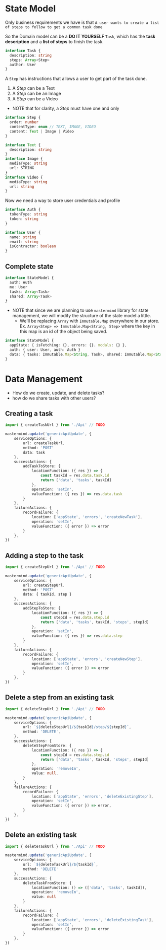 # State Model

Only business requirements we have is that `A user wants to create a list of steps to follow to get a common task done`

So the Domain model can be a **DO IT YOURSELF** `Task`, which has the **task description** and a **list of steps** to finish the task.

```typescript
interface Task {
  description: string
  steps: Array<Step>
  author: User
}
```

A `Step` has instructions that allows a user to get part of the task done.
1. A *Step* can be a Text
2. A *Step* can be an Image
3. A *Step* can be a Video

* NOTE that for clarity, a *Step* must have one and only 

```typescript
interface Step {
  order: number
  contentType: enum // TEXT, IMAGE, VIDEO
  content: Text | Image | Video 
}
```

```typescript
interface Text {
  description: string
}
interface Image {
  mediaType: string
  url: STRING
}
interface Video {
  mediaType: string
  url: string
}
```

Now we need a way to store user credentials and profile
```typescript
interface Auth {
  tokenType: string
  token: string
}
```

```typescript
interface User {
  name: string
  email: string
  isContractor: boolean
}
```

## Complete state 

```typescript
interface StateModel {
  auth: Auth
  me: User
  tasks: Array<Task>
  shared: Array<Task>
}
```

* NOTE that since we are planning to use `mastermind` library for state management, we will modify the structure of the state model a little.
	* We'll be replacing `Array` with `Immutable.Map` everywhere in our store. Ex. `Array<Step> => Immutable.Map<String, Step>` where the key in this map is an id of the object being saved.

```typescript
interface StateModel {
  appState: { isFetching: {}, errors: {}. modals: {} },
  auth: { user: User, auth: Auth }
  data: { tasks: Immutable.Map<String, Task>, shared: Immutable.Map<String, Task> }
}
```

# Data Management
* How do we create, update, and delete tasks?
* how do we share tasks with other users?

## Creating a task

```typescript
import { createTaskUrl } from './Api' // TODO

mastermind.update('genericApiUpdate', {
	serviceOptions: {
		url: createTaskUrl,
		method: 'POST'
		data: task
	},
	successActions: {
		addTaskToStore: {
			locationFunction: ({ res }) => {
				const taskId = res.data.task.id
				return ['data', 'tasks', taskId]
			},
			operation: 'setIn',
			valueFunction: ({ res }) => res.data.task
		}
	},
	failureActions: {
		recordFailure: {
			location: ['appState', 'errors', 'createNewTask'],
			operation: 'setIn',
			valueFunction: ({ error }) => error
		}
	},
})
```

## Adding a step to the task
```typescript
import { createStepUrl } from './Api' // TODO

mastermind.update('genericApiUpdate', {
	serviceOptions: {
		url: createStepUrl,
		method: 'POST'
		data: { taskId, step }
	},
	successActions: {
		addStepToStore: {
			locationFunction: ({ res }) => {
				const stepId = res.data.step.id
				return ['data', 'tasks', taskId, 'steps', stepId]
			},
			operation: 'setIn',
			valueFunction: ({ res }) => res.data.step
		}
	},
	failureActions: {
		recordFailure: {
			location: ['appState', 'errors', 'createNewStep'],
			operation: 'setIn',
			valueFunction: ({ error }) => error
		}
	},
})
```

## Delete a step from an existing task
```typescript
import { deleteStepUrl } from './Api' // TODO

mastermind.update('genericApiUpdate', {
	serviceOptions: {
		url: `${deleteStepUrl}/${taskId}/step/${stepId}`,
		method: 'DELETE',
	},
	successActions: {
		deleteStepFromStore: {
			locationFunction: ({ res }) => {
				const stepId = res.data.step.id
				return ['data', 'tasks', taskId, 'steps', stepId]
			},
			operation: 'removeIn',
			value: null,
		}
	},
	failureActions: {
		recordFailure: {
			location: ['appState', 'errors', 'deleteExistingStep'],
			operation: 'setIn',
			valueFunction: ({ error }) => error,
		}
	},
})
```

## Delete an existing task
```typescript
import { deleteTaskUrl } from './Api' // TODO

mastermind.update('genericApiUpdate', {
	serviceOptions: {
		url: `${deleteTaskUrl}/${taskId}`,
		method: 'DELETE'
	},
	successActions: {
		deleteTaskFromStore: {
			locationFunction: () => (['data', 'tasks', taskId]),
			operation: 'removeIn',
			value: null
		}
	},
	failureActions: {
		recordFailure: {
			location: ['appState', 'errors', 'deleteExistingTask'],
			operation: 'setIn',
			valueFunction: ({ error }) => error
		}
	},
})
```

